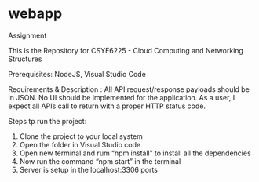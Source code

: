 # webapp

Assignment

This is the Repository for CSYE6225 - Cloud Computing and Networking Structures

Prerequisites: NodeJS, Visual Studio Code 

Requirements & Description : All API request/response payloads should be in JSON. No UI should be implemented for the application. As a user, I expect all APIs call to return with a proper HTTP status code.

Steps tp run the project:
1. Clone the project to your local system
2. Open the folder in Visual Studio code
3. Open new terminal and rum “npm install” to install all the dependencies
4. Now run the command “npm start” in the terminal
5. Server is setup in the localhost:3306 ports

